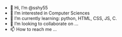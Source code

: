 - 👋 Hi, I’m @sshy55
- 👀 I’m interested in Computer Sciences
- 🌱 I’m currently learning: python, HTML, CSS, JS, C.
- 💞️ I’m looking to collaborate on ...
- 📫 How to reach me ...

<!---
sshy55/sshy55 is a ✨ special ✨ repository because its `README.md` (this file) appears on your GitHub profile.
You can click the Preview link to take a look at your changes.
--->
